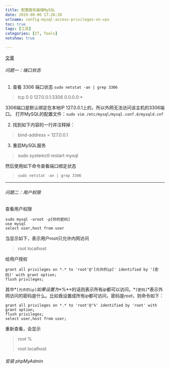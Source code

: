 ```yaml
---
title: 配置服务器端MySQL
date: 2019-08-06 17:26:28
urlname: config-mysql-access-privileges-on-vps
toc: true
tags: [工具]
categories: [IT, Tools]
notshow: true

---
```


[文章](https://blog.csdn.net/bird3014/article/details/78481104)

###### 问题一：端口状态

1. 查看 3306 端口状态 `sudo netstat -an | grep 3306`

> tcp  0 0 127.0.0.1:3306 0.0.0.0:* 

3306端口是默认绑定在本地IP 127.0.0.1上的，所以外网无法访问该主机的3306端口。 
打开MySQL的配置文件：`sudo vim /etc/mysql/mysql.conf.d/mysqld.cnf`

2. 找到如下内容的一行并注释掉：

>  bind-address          = 127.0.0.1

3. 重启MySQL服务

> sudo systemctl restart mysql

然后使用如下命令查看端口绑定状态

> `sudo netstat -an | grep 3306`

----

###### 问题二：用户权限

查看用户权限

```mysql
sudo mysql -uroot -p[你的密码]
use mysql
select user,host from user
```

当显示如下，表示用户root只允许内网访问

> root  localhost

给用户授权

```mysql
grant all privileges on *.* to 'root'@'[允许的ip]' identified by '[密码]' with grant option;
flush privileges;
```

其中*`[允许的ip]`*如果设置为**%**的话则表示所有$ip$都可以访问，*`[密码]`*表示外网访问的密码是什么。比如我设置成所有$ip$都可访问，密码是$root$，则命令如下：

```mysql
grant all privileges on *.* to 'root'@'%' identified by 'root' with grant option;
flush privileges;
select user,host from user;
```

重新查看，会显示 

> root %
>
> root localhost



###### 安装 phpMyAdmin


